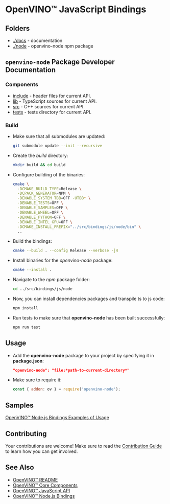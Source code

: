 # OpenVINO™ JavaScript Bindings

## Folders

- [./docs](../docs/) - documentation
- [./node](../node/) - openvino-node npm package

## `openvino-node` Package Developer Documentation

### Components

- [include](../node/include/) - header files for current API.
- [lib](../node/lib/) - TypeScript sources for current API.
- [src](../node/src/) - C++ sources for current API.
- [tests](../node/tests/) - tests directory for current API.

### Build

- Make sure that all submodules are updated:
  ```bash
  git submodule update --init --recursive
  ```
- Create the *build* directory:
  ```bash
  mkdir build && cd build
  ```
- Configure building of the binaries:
  ```bash
  cmake \
    -DCMAKE_BUILD_TYPE=Release \
    -DCPACK_GENERATOR=NPM \
    -DENABLE_SYSTEM_TBB=OFF -UTBB* \
    -DENABLE_TESTS=OFF \
    -DENABLE_SAMPLES=OFF \
    -DENABLE_WHEEL=OFF \
    -DENABLE_PYTHON=OFF \
    -DENABLE_INTEL_GPU=OFF \
    -DCMAKE_INSTALL_PREFIX="../src/bindings/js/node/bin" \
    ..
  ```
- Build the bindings:
  ```bash
  cmake --build . --config Release --verbose -j4
  ```
- Install binaries for the *openvino-node* package:
  ```bash
  cmake --install .
  ```
- Navigate to the *npm* package folder:
   ```bash
   cd ../src/bindings/js/node
   ```
- Now, you can install dependencies packages and transpile ts to js code:
  ```bash
  npm install
  ```
- Run tests to make sure that **openvino-node** has been built successfully:
  ```bash
  npm run test
  ```

## Usage

- Add the **openvino-node** package to your project by specifying it in **package.json**:
  ```json
  "openvino-node": "file:*path-to-current-directory*"
  ```
- Make sure to require it:
  ```js
  const { addon: ov } = require('openvino-node');
  ```

## Samples

[OpenVINO™ Node.js Bindings Examples of Usage](../../../../samples/js/node/README.md)

## Contributing

Your contributions are welcome! Make sure to read the [Contribution Guide](https://github.com/openvinotoolkit/openvino/blob/master/src/bindings/js/node/CONTRIBUTING.md) to learn how you can get involved.

## See Also

* [OpenVINO™ README](../../../../README.md)
* [OpenVINO™ Core Components](../../../README.md)
* [OpenVINO™ JavaScript API](../README.md)
* [OpenVINO™ Node.js Bindings](../node/README.md)
